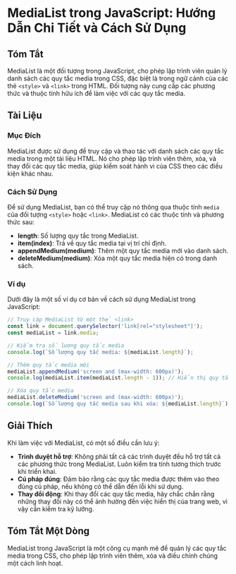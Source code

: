 <!--
Meta Description: # MediaList trong JavaScript: Hướng Dẫn Chi Tiết và Cách Sử Dụng ## Tóm Tắt MediaList là một đối tượng trong JavaScript, cho phép lập trình viên quản ...
Meta Keywords: medialist, quy, tắc, media, các
-->

# MediaList trong JavaScript: Hướng Dẫn Chi Tiết và Cách Sử Dụng

## Tóm Tắt
MediaList là một đối tượng trong JavaScript, cho phép lập trình viên quản lý danh sách các quy tắc media trong CSS, đặc biệt là trong ngữ cảnh của các thẻ `<style>` và `<link>` trong HTML. Đối tượng này cung cấp các phương thức và thuộc tính hữu ích để làm việc với các quy tắc media.

## Tài Liệu
### Mục Đích
MediaList được sử dụng để truy cập và thao tác với danh sách các quy tắc media trong một tài liệu HTML. Nó cho phép lập trình viên thêm, xóa, và thay đổi các quy tắc media, giúp kiểm soát hành vi của CSS theo các điều kiện khác nhau.

### Cách Sử Dụng
Để sử dụng MediaList, bạn có thể truy cập nó thông qua thuộc tính `media` của đối tượng `<style>` hoặc `<link>`. MediaList có các thuộc tính và phương thức sau:

- **length**: Số lượng quy tắc trong MediaList.
- **item(index)**: Trả về quy tắc media tại vị trí chỉ định.
- **appendMedium(medium)**: Thêm một quy tắc media mới vào danh sách.
- **deleteMedium(medium)**: Xóa một quy tắc media hiện có trong danh sách.

### Ví dụ
Dưới đây là một số ví dụ cơ bản về cách sử dụng MediaList trong JavaScript:

```javascript
// Truy cập MediaList từ một thẻ <link>
const link = document.querySelector('link[rel="stylesheet"]');
const mediaList = link.media;

// Kiểm tra số lượng quy tắc media
console.log(`Số lượng quy tắc media: ${mediaList.length}`);

// Thêm quy tắc media mới
mediaList.appendMedium('screen and (max-width: 600px)');
console.log(mediaList.item(mediaList.length - 1)); // Hiển thị quy tắc vừa thêm

// Xóa quy tắc media
mediaList.deleteMedium('screen and (max-width: 600px)');
console.log(`Số lượng quy tắc media sau khi xóa: ${mediaList.length}`);
```

## Giải Thích
Khi làm việc với MediaList, có một số điều cần lưu ý:

- **Trình duyệt hỗ trợ**: Không phải tất cả các trình duyệt đều hỗ trợ tất cả các phương thức trong MediaList. Luôn kiểm tra tính tương thích trước khi triển khai.
- **Cú pháp đúng**: Đảm bảo rằng các quy tắc media được thêm vào theo đúng cú pháp, nếu không có thể dẫn đến lỗi khi sử dụng.
- **Thay đổi động**: Khi thay đổi các quy tắc media, hãy chắc chắn rằng những thay đổi này có thể ảnh hưởng đến việc hiển thị của trang web, vì vậy cần kiểm tra kỹ lưỡng.

## Tóm Tắt Một Dòng
MediaList trong JavaScript là một công cụ mạnh mẽ để quản lý các quy tắc media trong CSS, cho phép lập trình viên thêm, xóa và điều chỉnh chúng một cách linh hoạt.